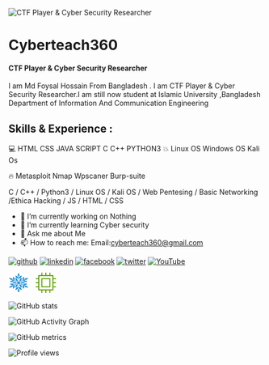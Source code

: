 
![CTF Player & Cyber Security Researcher](https://pbs.twimg.com/profile_banners/1332914905238761474/1613647190/1080x360)
# Cyberteach360
#### CTF Player & Cyber Security Researcher

I am Md Foysal Hossain From Bangladesh . I am CTF Player & Cyber Security Researcher.I am still now student at Islamic University ,Bangladesh Department of Information And Communication Engineering 

## Skills & Experience : 
:computer:
           HTML
           CSS
           JAVA SCRIPT
           C
           C++
           PYTHON3
:collision:
           Linux OS
           Windows OS
           Kali Os
           
 :fire:
       Metasploit
       Nmap
       Wpscaner
       Burp-suite
       

C / C++ / Python3 / Linux OS / Kali OS / Web Pentesing / Basic Networking /Ethica Hacking / JS / HTML / CSS

- 🔭 I’m currently working on Nothing 
- 🌱 I’m currently learning Cyber security 
- 💬 Ask me about Me  
- 📫 How to reach me: Email:cyberteach360@gmail.com 


[<img src='https://cdn.jsdelivr.net/npm/simple-icons@3.0.1/icons/github.svg' alt='github' height='40'>](https://github.com/cyberteach360)  [<img src='https://cdn.jsdelivr.net/npm/simple-icons@3.0.1/icons/linkedin.svg' alt='linkedin' height='40'>](https://www.linkedin.com/in/foysal-hossain-b0b0b2193/)  [<img src='https://cdn.jsdelivr.net/npm/simple-icons@3.0.1/icons/facebook.svg' alt='facebook' height='40'>](https://www.facebook.com/foysalahammad.farabi)  [<img src='https://cdn.jsdelivr.net/npm/simple-icons@3.0.1/icons/twitter.svg' alt='twitter' height='40'>](https://twitter.com/cyberteach3601)  [<img src='https://cdn.jsdelivr.net/npm/simple-icons@3.0.1/icons/youtube.svg' alt='YouTube' height='40'>](https://www.youtube.com/channel/c/CyberTeach360)  

<a href='https://archiveprogram.github.com/'><img src='https://raw.githubusercontent.com/acervenky/animated-github-badges/master/assets/acbadge.gif' width='40' height='40'></a> <a href='https://docs.github.com/en/developers'><img src='https://raw.githubusercontent.com/acervenky/animated-github-badges/master/assets/devbadge.gif' width='40' height='40'></a> 

![GitHub stats](https://github-readme-stats.vercel.app/api?username=cyberteach360&show_icons=true)  

![GitHub Activity Graph](https://activity-graph.herokuapp.com/graph?username=cyberteach360)  

![GitHub metrics](https://metrics.lecoq.io/cyberteach360)  

![Profile views](https://gpvc.arturio.dev/cyberteach360)  
